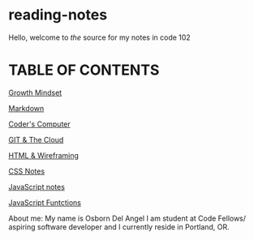 # reading-notes
Hello, welcome to *the* source for my notes in code 102
# TABLE OF CONTENTS

[Growth Mindset](growthmindset.md)

[Markdown](learningmarkdown.md)


[Coder's Computer](coderscomputer.md)

[GIT & The Cloud](gitandthecloud.md)

[HTML & Wireframing ](htmlnotes.md)

[CSS Notes](cssnotes.md)


[JavaScript notes](jsnotes.md)

[JavaScript Funtctions](javafunction.md)




About me: My name is Osborn Del Angel I am student at Code Fellows/ aspiring software developer and I currently reside in Portland, OR. 